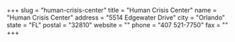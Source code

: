 +++
slug = "human-crisis-center"
title = "Human Crisis Center"
name = "Human Crisis Center"
address = "5514 Edgewater Drive"
city = "Orlando"
state = "FL"
postal = "32810"
website = ""
phone = "407 521-7750"
fax = ""
+++
